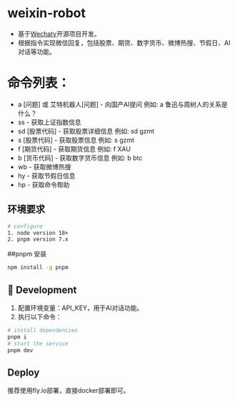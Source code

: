 # weixin-robot

- 基于[Wechaty](http://github.com/wechaty/wechaty)开源项目开发。
- 根据指令实现微信回复，包括股票、期货、数字货币、微博热搜、节假日、AI对话等功能。
  
# 命令列表：
- a [问题] 或 艾特机器人[问题]  - 向国产AI提问 例如: a 鲁迅与周树人的关系是什么？
- ss - 获取上证指数信息
- sd [股票代码] - 获取股票详细信息 例如: sd gzmt
- s [股票代码] - 获取股票信息 例如: s gzmt
- f [期货代码] - 获取期货信息 例如: f XAU
- b [货币代码] - 获取数字货币信息 例如: b btc
- wb - 获取微博热搜
- hy - 获取节假日信息
- hp - 获取命令帮助


## 环境要求
```bash
# configure
1. node version 18+
2. pnpm version 7.x
```

##pnpm 安装
```bash
npm install -g pnpm
```

## 🚀 Development
1. 配置环境变量：API_KEY，用于AI对话功能。
2. 执行以下命令：
```bash
# install dependencies
pnpm i
# start the service
pnpm dev
```
## Deploy
推荐使用fly.io部署，直接docker部署即可。

